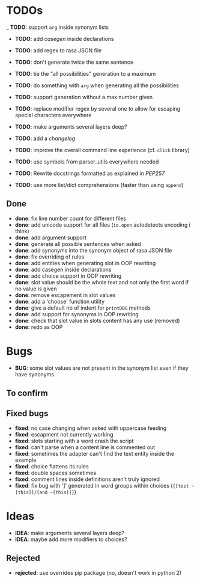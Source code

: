 # TODOs


_ **TODO**: support `arg` inside synonym lists
- **TODO**: add *casegen* inside declarations
- **TODO**: add regex to rasa JSON file

- **TODO**: don't generate twice the same sentence
- **TODO**: tie the "all possibilities" generation to a maximum
- **TODO**: do something with `arg` when generating all the possibilities
- **TODO**: support generation without a max number given

- **TODO**: replace modifier regex by several one to allow for escaping special characters everywhere
- **TODO**: make arguments several layers deep?

- **TODO**: add a *changelog*

- **TODO**: improve the overall command line experience (cf. `click` library)

- **TODO**: use symbols from parser_utils everywhere needed
- **TODO**: Rewrite docstrings formatted as explained in *PEP257*
- **TODO**: use more list/dict comprehensions (faster than using `append`)

## Done

- **done**: fix line number count for different files
- **done**: add unicode support for all files (`io.open` autodetects encoding i think)
- **done**: add argument support
- **done**: generate all possible sentences when asked
- **done**: add synonyms into the synonym object of rasa JSON file
- **done**: fix overriding of rules
- **done**: add entities when generating slot in OOP rewriting
- **done**: add casegen inside declarations
- **done**: add choice support in OOP rewriting
- **done**: slot value should be the whole text and not only the first word if no value is given
- **done**: remove escapement in slot values
- **done**: add a 'choose' function utility
- **done**: give a default nb of indent for `printDBG` methods
- **done**: add support for synonyms in OOP rewriting
- **done**: check that slot value in slots content has any use (removed)
- **done**: redo as OOP

# Bugs

- **BUG**: some slot values are not present in the synonym list even if they have synonyms

## To confirm

## Fixed bugs

- **fixed**: no case changing when asked with uppercase feeding
- **fixed**: escapment not currently working
- **fixed**: slots starting with a word crash the script
- **fixed**: can't parse when a content line is commented out
- **fixed**: sometimes the adapter can't find the text entity inside the example
- **fixed**: choice flattens its rules
- **fixed**: double spaces sometimes
- **fixed**: comment lines inside definitions aren't truly ignored
- **fixed**: fix bug with ']' generated in word groups within choices (`{[test ~[this]]/[and ~[this]]}`)

# Ideas

- **IDEA**: make arguments several layers deep?
- **IDEA**: maybe add more modifiers to choices?

## Rejected

- **rejected**: use overrides pip package (no, doesn't work in python 2)
